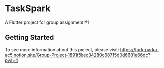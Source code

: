 # TaskSpark

A Flutter project for group assignment #1

## Getting Started

To see more information about this project, please visit:
https://fork-parka-ac5.notion.site/Group-Project-1891f5bec34280c68715d0d6681e66dc?pvs=4
